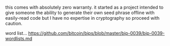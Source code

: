 this comes with absolutely zero warranty.  it started as a project intended to give someone the ability to generate their own seed phrase offline with easily-read code but I have no expertise in cryptography so proceed with caution.

word list... https://github.com/bitcoin/bips/blob/master/bip-0039/bip-0039-wordlists.md
